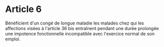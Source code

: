 # Article 6

Bénéficient d'un congé de longue maladie les malades chez qui les affections visées à l'article 36 bis entraînent pendant une durée prolongée une impotence fonctionnelle incompatible avec l'exercice normal de son emploi.
